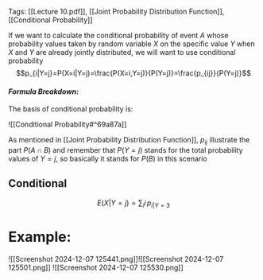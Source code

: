 Tags: [[Lecture 10.pdf]], [[Joint Probability Distribution Function]], [[Conditional Probability]]

If we want to calculate the conditional probability of event $A$ whose probability values taken by random variable $X$ on the specific value $Y$ when $X$ and $Y$ are already jointly distributed, we will want to use conditional probability
$$p_{i|Y=j}=P(X=i|Y=j)=\frac{P(X=i,Y=j)}{P(Y=j)}=\frac{p_{ij}}{P(Y=j)}$$
#### *Formula Breakdown:*
The basis of conditional probability is:

![[Conditional Probability#^69a87a]]

As mentioned in [[Joint Probability Distribution Function]], $p_{ij}$ illustrate the part $P(A\cap B)$ and remember that $P(Y=j)$ stands for the total probability values of $Y=j$, so basically it stands for $P(B)$ in this scenario
## Conditional 

$$E(X|Y=j)=\sum_{i}i\,p_{i|Y=3}$$
# Example:

![[Screenshot 2024-12-07 125441.png]]![[Screenshot 2024-12-07 125501.png]]
![[Screenshot 2024-12-07 125530.png]]
